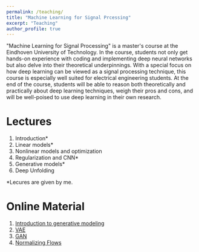 ```yaml
---
permalink: /teaching/
title: "Machine Learning for Signal Prcessing"
excerpt: "Teaching"
author_profile: true
---
```


"Machine Learning for Signal Processing" is a master's course at the Eindhoven University of Technology. In the course, students not only get hands-on experience with coding and implementing deep neural networks but also delve into their theoretical underpinnings. With a special focus on how deep learning can be viewed as a signal processing technique, this course is especially well suited for electrical engineering students. At the end of the course, students will be able to reason both theoretically and practically about deep learning techniques, weigh their pros and cons, and will be well-poised to use deep learning in their own research. 

Lectures
======
1. Introduction*
2. Linear models*
3. Nonlinear models and optimization
4. Regularization and CNN*
5. Generative models*
6. Deep Unfolding

*Lecures are given by me.

Online Material
======
1. [Introduction to generative modeling](https://www.youtube.com/watch?v=s8o03UGp200)
2. [VAE](https://www.youtube.com/watch?v=OM95kDPAW-M)
3. [GAN](https://www.youtube.com/watch?v=QyQGevCAsr0)
4. [Normalizing Flows](https://www.youtube.com/watch?v=yxVcnuRrKqQ)